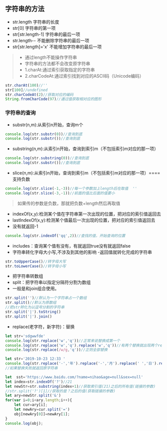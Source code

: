 ## 字符串的方法
- str.length 字符串的长度
- str[0]   字符串的第一项
- str[str.length-1]  字符串的最后一项
- str.length--  不能删除字符串的最后一项
- str[str.length]='x'  不能增加字符串的最后一项
>- 通过length不能操作字符串
>- 字符串的方法都不会改变原字符串
>- 1.charAt:通过索引获取指定的字符串
>- 2.charCodeAt:通过索引找到对应的ASCII码（Unicode编码）
```js
str.charAt(100)//''
str[100]//undefined
str.charCodeAt(2)//获取对应的编码
String.fromCharCode(97)//通过值获取相对应的图形
```
### 字符串的查询
- substr(n,m):从索引n开始，查询m个
```js
console.log(str.substr(0))//查询到底
console.log(str.substr())//查询到底
```
- substring(n,m):从索引n开始，查询到索引m（不包括索引m对应的那一项）
```js
console.log(str.substring(0))//查询到底
console.log(str.substr())//查询到底
```
- slice(n,m):从索引n开始，查询到索引m（不包括索引m对应的那一项）====支持负数
```js
console.log(str.slice(-1,-3))//每一个参数加上length后在取值  ''
console.log(str.slice(-3,-1))//前面的值比后面的值要小
```
>如果传的参数是负数，那就把负数+length然后再取值
- indexOf(x,y):检测某个值在字符串第一次出现的位置，把对应的索引值返回去
- lastIndexOf(x,y):检测某个值最后一次出现的位置，把对应的索引值返回去
- 没有就返回-1
```js
console.log(str.indexOf('qq',2))//查找的值，开始查询的位置
```
- includes：查询某个值有没有，有就返回true没有就返回false
- 字符串转化字母大小写,不涉及到其他的影响
-返回值就转化完成的字符串
```js
str.toUpperCase()//转字母大写
str.toLowerCase()//转字母小写
```
-  把字符串转数组
- split：把字符串以指定分隔符分割为数组
- 一般是和join组合使用。
```js
str.split('')//默认为一个字符串占一个数组
str.split()//默认为原数组
//把str转化为以逗号分割的字符串
str.split('|').toString()
str.split('|').join()
```
- replace(老字符，新字符)：替换
```js
let str='sdgwwfde'
console.log(str.replace('w','q'))//正常来说替换成第一个
console.log(str.replace('w','q').replace('w','q'))//有两个替换就出现两个replace即可。
console.log(str.replace(/w/g,'q'))//正则全部替换
```
```js
let str='2019-10-23 12:33 '
console.log(str.replace('-','年').replace('-','月').replace(' ','日').replace(':','时').replace(' ','分'))
//如果替换失败就返回原字符串
```
```js
let  sst='https://www.baidu.com/?name=nihao&age=null&sex=null'
let index=str.indexOf('?')//21
let newStr=str.substring(index+1)//获取索引值(21)之后的所有值(链接的参数)
//str.split('?')[1]//获取的是？之后的值(获取链接的参数)
let ary=newStr.split('&')
for(var i=0;i<ary.length;i++){
    let cur=ary[i];
    let newAry=cur.split('=')
    obj[newAry[0]]=newAry[1];
}
console.log(obj);
```
## 